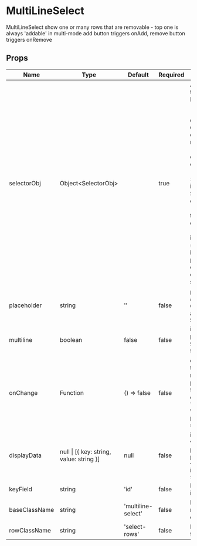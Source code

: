 # MultiLineSelect

MultiLineSelect
show one or many rows that are removable - top one is always 'addable' in multi-mode
add button triggers onAdd, remove button triggers onRemove


## Props
| Name          | Type                                                 | Default            | Required | Description                                                                                                                                                                                                                                                                                                                                                                                              |
| ------------- | ---------------------------------------------------- | ------------------ | -------- | -------------------------------------------------------------------------------------------------------------------------------------------------------------------------------------------------------------------------------------------------------------------------------------------------------------------------------------------------------------------------------------------------------- |
| selectorObj   | Object&lt;SelectorObj&gt;                            |                    | true     | An object with the following PropShape:<br>--<br>- `selector`: `Custom Component`passed down that receives props<br>- `title`: title for custom component<br>- `isSelectorActive`: indicates whether Selector is active or not,<br>- `toggleSelector`: toggles visibility of selector,<br>- `addItem`: add item to selection<br>`selectorProp`: initial props passed down for custom component selector, |
| placeholder   | string                                               | ''                 | false    | `placeholder` acts as title for CustomSelector and placeholder `SelectRow`                                                                                                                                                                                                                                                                                                                               |
| multiline     | boolean                                              | false              | false    | if true the single prop for `SelectRows` is false                                                                                                                                                                                                                                                                                                                                                        |
| onChange      | Function                                             | () => false        | false    | callback function triggered when row is add. the parameter for this function<br>contains `this.state.rows` which is the data present from selector                                                                                                                                                                                                                                                       |
| displayData   | null &#124; &#91;{ key: string, value: string }&#93; | null               | false    | if this prop has a value, then this passed into the prop `rows` of<br>`<SelectRows>` instead of `state.rows`                                                                                                                                                                                                                                                                                             |
| keyField      | string                                               | 'id'               | false    | Identifier for row items                                                                                                                                                                                                                                                                                                                                                                                 |
| baseClassName | string                                               | 'multiline-select' | false    | Base class name root div in this component                                                                                                                                                                                                                                                                                                                                                               |
| rowClassName  | string                                               | 'select-rows'      | false    | Row class name for `RowSelect`                                                                                                                                                                                                                                                                                                                                                                           |
